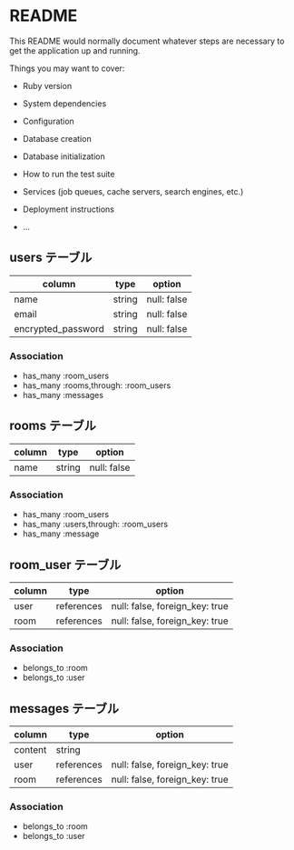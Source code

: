 # README

This README would normally document whatever steps are necessary to get the
application up and running.

Things you may want to cover:

* Ruby version

* System dependencies

* Configuration

* Database creation

* Database initialization

* How to run the test suite

* Services (job queues, cache servers, search engines, etc.)

* Deployment instructions

* ...

##  users テーブル

|column            |type  |option     |
|------------------|----- |-----------|
|name              |string|null: false|
|email             |string|null: false|
|encrypted_password|string|null: false|

### Association

- has_many :room_users
- has_many :rooms,through: :room_users
- has_many :messages

## rooms テーブル

|column|type  |option     |
|------|----- |-----------|
|name  |string|null: false|

### Association

- has_many :room_users
- has_many :users,through: :room_users
- has_many :message

## room_user テーブル

|column|type      |option                        |
|------|----------|------------------------------|
|user  |references|null: false, foreign_key: true|
|room  |references|null: false, foreign_key: true|

### Association

- belongs_to :room
- belongs_to :user

## messages テーブル

|column |type      |option                        |
|-------|----------|------------------------------|
|content|string    |                              |
|user   |references|null: false, foreign_key: true|
|room   |references|null: false, foreign_key: true|

### Association

- belongs_to :room
- belongs_to :user
